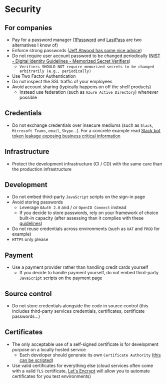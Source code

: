 # Security

## For companies

- Pay for a password manager ([1Password][1password] and [LastPass][lastpass] are two alternatives I know of)
- Enforce strong passwords ([Jeff Atwood has some nice advice][jeff-atwood-password])
- Do not require user account password to be changed periodically ([NIST - Digital Identity Guidelines - Memorized Secret Verifiers][nist-digital-identity-guidelines])
  - `Verifiers SHOULD NOT require memorized secrets to be changed arbitrarily (e.g., periodically)`
- Use Two Factor Authentication
- Do not inspect the SSL traffic of your employees
- Avoid account sharing (typically happens on off the shelf products)
  - Instead use federation (such as `Azure Active Directory`) whenever possible

## Credentials

- Do not exchange credentials over insecure mediums (such as `Slack`, `Microsoft Teams`, `email`, `Skype`...). For a concrete example read [Slack bot token leakage exposing business critical information][slack-credentials]

## Infrastructure

- Protect the development infrastructure (CI / CD) with the same care than the production infrastructure

## Development

- Do not embed third-party `JavaScript` scripts on the sign-in page
- Avoid storing passwords
  - Leverage `OAuth 2.0` and / or `OpenID Connect` instead
  - If you decide to store passwords, rely on your framework of choice built-in capacity (after assessing than it complies with these [guidelines][nist-digital-identity-guidelines])
- Do not reuse credentials across environments (such as `UAT` and `PROD` for example)
- `HTTPS` only please

## Payment

- Use a payment provider rather than handling credit cards yourself
  - If you decide to handle payment yourself, do not embed third-party `JavaScript` scripts on the payment page

## Source control

- Do not store credentials alongside the code in source control (this includes third-party services credentials, certificates, certificate passwords...)

## Certificates

- The only acceptable use of a self-signed certificate is for development purpose on a locally hosted service
  - Each developer should generate its own `Certificate Authority` ([this can be scripted](../tls/README.md))
- Use valid certificates for everything else (cloud services often come with a valid `TLS` certificate, [Let's Encrypt][lets-encrypt] will allow you to automate certificates for you test environments)

[jeff-atwood-password]: https://blog.codinghorror.com/password-rules-are-bullshit/
[slack-credentials]: https://labs.detectify.com/2016/04/28/slack-bot-token-leakage-exposing-business-critical-information/
[1password]: https://1password.com/teams/pricing/
[lastpass]: https://www.lastpass.com/business-password-manager
[nist-digital-identity-guidelines]: https://pages.nist.gov/800-63-3/sp800-63b.html#-5112-memorized-secret-verifiers
[lets-encrypt]: https://letsencrypt.org/
